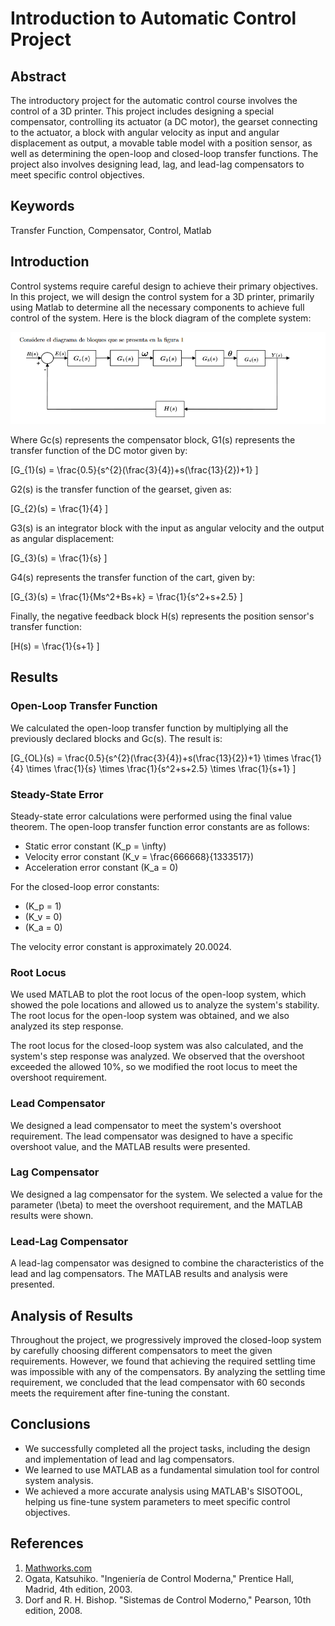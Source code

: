 # Introduction to Automatic Control Project

## Abstract
The introductory project for the automatic control course involves the control of a 3D printer. This project includes designing a special compensator, controlling its actuator (a DC motor), the gearset connecting to the actuator, a block with angular velocity as input and angular displacement as output, a movable table model with a position sensor, as well as determining the open-loop and closed-loop transfer functions. The project also involves designing lead, lag, and lead-lag compensators to meet specific control objectives.

## Keywords
Transfer Function, Compensator, Control, Matlab

## Introduction
Control systems require careful design to achieve their primary objectives. In this project, we will design the control system for a 3D printer, primarily using Matlab to determine all the necessary components to achieve full control of the system. Here is the block diagram of the complete system:

![Block Diagram](diagr.png)

Where Gc(s) represents the compensator block, G1(s) represents the transfer function of the DC motor given by:

\[G_{1}(s) = \frac{0.5}{s^{2}(\frac{3}{4})+s(\frac{13}{2})+1} \]

G2(s) is the transfer function of the gearset, given as:

\[G_{2}(s) = \frac{1}{4} \]

G3(s) is an integrator block with the input as angular velocity and the output as angular displacement:

\[G_{3}(s) = \frac{1}{s} \]

G4(s) represents the transfer function of the cart, given by:

\[G_{3}(s) = \frac{1}{Ms^2+Bs+k} = \frac{1}{s^2+s+2.5} \]

Finally, the negative feedback block H(s) represents the position sensor's transfer function:

\[H(s) = \frac{1}{s+1} \]

## Results

### Open-Loop Transfer Function
We calculated the open-loop transfer function by multiplying all the previously declared blocks and Gc(s). The result is:

\[G_{OL}(s) = \frac{0.5}{s^{2}(\frac{3}{4})+s(\frac{13}{2})+1} \times \frac{1}{4} \times \frac{1}{s} \times \frac{1}{s^2+s+2.5} \times \frac{1}{s+1} \]

### Steady-State Error
Steady-state error calculations were performed using the final value theorem. The open-loop transfer function error constants are as follows:

- Static error constant \(K_p = \infty\)
- Velocity error constant \(K_v = \frac{666668}{1333517}\)
- Acceleration error constant \(K_a = 0\)

For the closed-loop error constants:

- \(K_p = 1\)
- \(K_v = 0\)
- \(K_a = 0\)

The velocity error constant is approximately 20.0024.

### Root Locus
We used MATLAB to plot the root locus of the open-loop system, which showed the pole locations and allowed us to analyze the system's stability. The root locus for the open-loop system was obtained, and we also analyzed its step response.

The root locus for the closed-loop system was also calculated, and the system's step response was analyzed. We observed that the overshoot exceeded the allowed 10%, so we modified the root locus to meet the overshoot requirement.

### Lead Compensator
We designed a lead compensator to meet the system's overshoot requirement. The lead compensator was designed to have a specific overshoot value, and the MATLAB results were presented.

### Lag Compensator
We designed a lag compensator for the system. We selected a value for the parameter \(\beta\) to meet the overshoot requirement, and the MATLAB results were shown.

### Lead-Lag Compensator
A lead-lag compensator was designed to combine the characteristics of the lead and lag compensators. The MATLAB results and analysis were presented.

## Analysis of Results
Throughout the project, we progressively improved the closed-loop system by carefully choosing different compensators to meet the given requirements. However, we found that achieving the required settling time was impossible with any of the compensators. By analyzing the settling time requirement, we concluded that the lead compensator with 60 seconds meets the requirement after fine-tuning the constant.

## Conclusions
- We successfully completed all the project tasks, including the design and implementation of lead and lag compensators.
- We learned to use MATLAB as a fundamental simulation tool for control system analysis.
- We achieved a more accurate analysis using MATLAB's SISOTOOL, helping us fine-tune system parameters to meet specific control objectives.

## References
1. [Mathworks.com](https://www.mathworks.com/)
2. Ogata, Katsuhiko. "Ingeniería de Control Moderna," Prentice Hall, Madrid, 4th edition, 2003.
3. Dorf and R. H. Bishop. "Sistemas de Control Moderno," Pearson, 10th edition, 2008.

